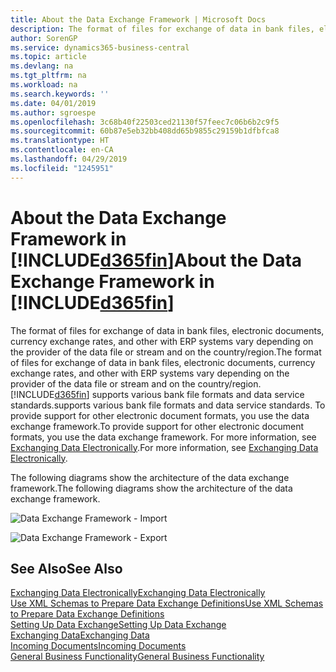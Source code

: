 ```yaml
---
title: About the Data Exchange Framework | Microsoft Docs
description: The format of files for exchange of data in bank files, electronic documents, currency exchange rates, and other with ERP systems vary depending on the provider of the data file or stream and on the country/region.
author: SorenGP
ms.service: dynamics365-business-central
ms.topic: article
ms.devlang: na
ms.tgt_pltfrm: na
ms.workload: na
ms.search.keywords: ''
ms.date: 04/01/2019
ms.author: sgroespe
ms.openlocfilehash: 3c68b40f22503ced21130f57feec7c06b6b2c9f5
ms.sourcegitcommit: 60b87e5eb32bb408dd65b9855c29159b1dfbfca8
ms.translationtype: HT
ms.contentlocale: en-CA
ms.lasthandoff: 04/29/2019
ms.locfileid: "1245951"
---
```

# <a name="about-the-data-exchange-framework-in-included365finincludesd365finmdmd"></a><span data-ttu-id="db215-103">About the Data Exchange Framework in [!INCLUDE[d365fin](includes/d365fin_md.md)]</span><span class="sxs-lookup"><span data-stu-id="db215-103">About the Data Exchange Framework in [!INCLUDE[d365fin](includes/d365fin_md.md)]</span></span>
<span data-ttu-id="db215-104">The format of files for exchange of data in bank files, electronic documents, currency exchange rates, and other with ERP systems vary depending on the provider of the data file or stream and on the country/region.</span><span class="sxs-lookup"><span data-stu-id="db215-104">The format of files for exchange of data in bank files, electronic documents, currency exchange rates, and other with ERP systems vary depending on the provider of the data file or stream and on the country/region.</span></span> [!INCLUDE[d365fin](includes/d365fin_md.md)] <span data-ttu-id="db215-105">supports various bank file formats and data service standards.</span><span class="sxs-lookup"><span data-stu-id="db215-105">supports various bank file formats and data service standards.</span></span> <span data-ttu-id="db215-106">To provide support for other electronic document formats, you use the data exchange framework.</span><span class="sxs-lookup"><span data-stu-id="db215-106">To provide support for other electronic document formats, you use the data exchange framework.</span></span> <span data-ttu-id="db215-107">For more information, see [Exchanging Data Electronically](across-data-exchange.md).</span><span class="sxs-lookup"><span data-stu-id="db215-107">For more information, see [Exchanging Data Electronically](across-data-exchange.md).</span></span>    

 <span data-ttu-id="db215-108">The following diagrams show the architecture of the data exchange framework.</span><span class="sxs-lookup"><span data-stu-id="db215-108">The following diagrams show the architecture of the data exchange framework.</span></span>  

 ![Data Exchange Framework &#45; Import](media/across-data-exchange/dataexchangeframework_import.png)  

 ![Data Exchange Framework &#45; Export](media/across-data-exchange/dataexchangeframework_export.png)  

## <a name="see-also"></a><span data-ttu-id="db215-111">See Also</span><span class="sxs-lookup"><span data-stu-id="db215-111">See Also</span></span>  
[<span data-ttu-id="db215-112">Exchanging Data Electronically</span><span class="sxs-lookup"><span data-stu-id="db215-112">Exchanging Data Electronically</span></span>](across-data-exchange.md)  
[<span data-ttu-id="db215-113">Use XML Schemas to Prepare Data Exchange Definitions</span><span class="sxs-lookup"><span data-stu-id="db215-113">Use XML Schemas to Prepare Data Exchange Definitions</span></span>](across-how-to-use-xml-schemas-to-prepare-data-exchange-definitions.md)  
[<span data-ttu-id="db215-114">Setting Up Data Exchange</span><span class="sxs-lookup"><span data-stu-id="db215-114">Setting Up Data Exchange</span></span>](across-set-up-data-exchange.md)  
[<span data-ttu-id="db215-115">Exchanging Data</span><span class="sxs-lookup"><span data-stu-id="db215-115">Exchanging Data</span></span>](across-exchange-data.md)  
[<span data-ttu-id="db215-116">Incoming Documents</span><span class="sxs-lookup"><span data-stu-id="db215-116">Incoming Documents</span></span>](across-income-documents.md)  
[<span data-ttu-id="db215-117">General Business Functionality</span><span class="sxs-lookup"><span data-stu-id="db215-117">General Business Functionality</span></span>](ui-across-business-areas.md)  
